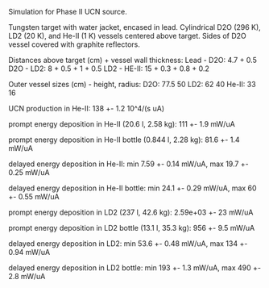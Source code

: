 Simulation for Phase II UCN source.

Tungsten target with water jacket, encased in lead.
Cylindrical D2O (296 K), LD2 (20 K), and He-II (1 K) vessels centered above target.
Sides of D2O vessel covered with graphite reflectors.

Distances above target (cm) + vessel wall thickness:
Lead - D2O: 4.7 + 0.5
D2O - LD2: 8 + 0.5 + 1 + 0.5
LD2 - HE-II: 15 + 0.3 + 0.8 + 0.2

Outer vessel sizes (cm) - height, radius:
D2O: 77.5 50
LD2: 62 40
He-II: 33 16

UCN production in He-II:
138 +- 1.2 10^4/(s uA)

prompt energy deposition in He-II (20.6 l, 2.58 kg):
111 +- 1.9 mW/uA

prompt energy deposition in He-II bottle (0.844 l, 2.28 kg):
81.6 +- 1.4 mW/uA

delayed energy deposition in He-II:
min 7.59 +- 0.14 mW/uA, max 19.7 +- 0.25 mW/uA

delayed energy deposition in He-II bottle:
min 24.1 +- 0.29 mW/uA, max 60 +- 0.55 mW/uA

prompt energy deposition in LD2 (237 l, 42.6 kg):
2.59e+03 +- 23 mW/uA

prompt energy deposition in LD2 bottle (13.1 l, 35.3 kg):
956 +- 9.5 mW/uA

delayed energy deposition in LD2:
min 53.6 +- 0.48 mW/uA, max 134 +- 0.94 mW/uA

delayed energy deposition in LD2 bottle:
min 193 +- 1.3 mW/uA, max 490 +- 2.8 mW/uA


